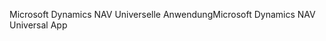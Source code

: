 <span data-ttu-id="b8235-101">Microsoft Dynamics NAV Universelle Anwendung</span><span class="sxs-lookup"><span data-stu-id="b8235-101">Microsoft Dynamics NAV Universal App</span></span>